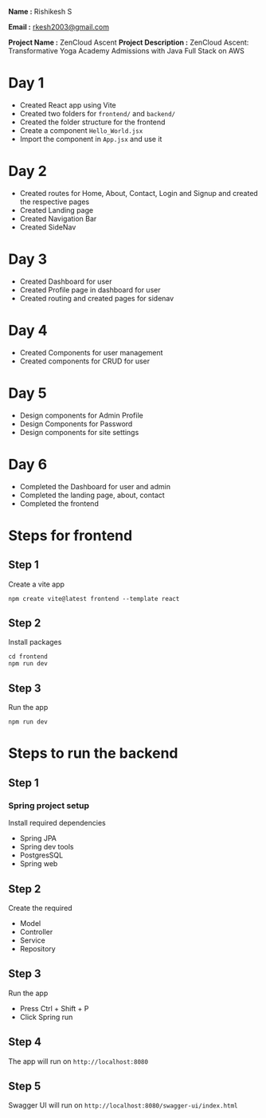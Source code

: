 **Name :** Rishikesh S

**Email :** rkesh2003@gmail.com

**Project Name :** ZenCloud Ascent
**Project Description :** ZenCloud Ascent: Transformative Yoga Academy Admissions with Java Full Stack on AWS

# Day 1

- Created React app using Vite
- Created two folders for `frontend/` and `backend/`
- Created the folder structure for the frontend
- Create a component `Hello_World.jsx`
- Import the component in `App.jsx` and use it

# Day 2

- Created routes for Home, About, Contact, Login and Signup and created the respective pages
- Created Landing page
- Created Navigation Bar
- Created SideNav

# Day 3

- Created Dashboard for user
- Created Profile page in dashboard for user
- Created routing and created pages for sidenav

# Day 4

- Created Components for user management
- Created components for CRUD for user

# Day 5

- Design components for Admin Profile
- Design Components for Password
- Design components for site settings

# Day 6

- Completed the Dashboard for user and admin
- Completed the landing page, about, contact
- Completed the frontend

# Steps for frontend

## Step 1

Create a vite app

```
npm create vite@latest frontend --template react
```

## Step 2

Install packages

```
cd frontend
npm run dev
```

## Step 3

Run the app

```
npm run dev
```

# Steps to run the backend

## Step 1

### Spring project setup

Install required dependencies

- Spring JPA
- Spring dev tools
- PostgresSQL
- Spring web

## Step 2

Create the required

- Model
- Controller
- Service
- Repository

## Step 3

Run the app

- Press Ctrl + Shift + P
- Click Spring run

## Step 4

The app will run on
`http://localhost:8080`

## Step 5

Swagger UI will run on `http://localhost:8080/swagger-ui/index.html`
